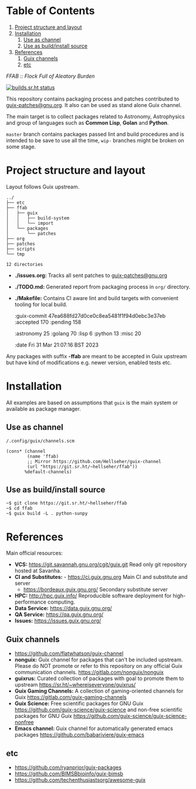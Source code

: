 
# Table of Contents

1.  [Project structure and layout](#org11c04e8)
2.  [Installation](#org9f6d3d6)
    1.  [Use as channel](#orgc6bb1b6)
    2.  [Use as build/install source](#org245ec6e)
3.  [References](#orgdb3f8b5)
    1.  [Guix channels](#org1e49f71)
    2.  [etc](#org411829b)

*FFAB :: Flock Full of Aleatory Burden*

[![builds.sr.ht status](https://builds.sr.ht/~hellseher/ffab.svg)](https://builds.sr.ht/~hellseher/ffab?)

This repository contains packaging process and patches contributed to <guix-patches@gnu.org>. It
also can be used as stand alone Guix channel.

The main target is to collect packages related to Astronomy, Astrophysics and group of languages
such as **Common Lisp**, **Golan** and **Python**.

`master` branch contains packages passed lint and build procedures and is intended to be save to
use all the time, `wip-` branches might be broken on some stage.


<a id="org11c04e8"></a>

# Project structure and layout

Layout follows Guix upstream.

    ../
    ├── etc
    ├── ffab
    │   ├── guix
    │   │   ├── build-system
    │   │   └── import
    │   └── packages
    │       └── patches
    ├── org
    ├── patches
    ├── scripts
    └── tmp
    
    12 directories

-   **./issues.org:** Tracks all sent patches to <guix-patches@gnu.org>
-   **./TODO.md:** Generated report from packaging process in `org/` directory.
-   **./Makefile:** Contains CI aware lint and build targets with convenient tooling for local build.

    :guix-commit 47ea688fd27d0ce0c8ea5481f1f94d0ebc3e37eb
    :accepted 170
    :pending 158
    
    :astronomy 25
    :golang 70
    :lisp 6
    :python 13
    :misc 20
    
    :date Fri 31 Mar 21:07:16 BST 2023

Any packages with suffix **-ffab** are meant to be accepted in Guix upstream but have kind of
modifications e.g. newer version, enabled tests etc.


<a id="org9f6d3d6"></a>

# Installation

All examples are based on assumptions that `guix` is the main system or available as package
manager.


<a id="orgc6bb1b6"></a>

## Use as channel

`/.config/guix/channels.scm`

    (cons* (channel
            (name 'ffab)
            ;; Mirror https://github.com/Hellseher/guix-channel
            (url "https://git.sr.ht/~hellseher/ffab"))
           %default-channels)


<a id="org245ec6e"></a>

## Use as build/install source

    ~$ git clone https://git.sr.ht/~hellseher/ffab
    ~$ cd ffab
    ~$ guix build -L . python-sunpy


<a id="orgdb3f8b5"></a>

# References

Main official resources:

-   **VCS:** <https://git.savannah.gnu.org/cgit/guix.git> Read only git repository hosted at Savanha.
-   **CI and Substitutes:** -   <https://ci.guix.gnu.org> Main CI and substitute and server
    -   <https://bordeaux.guix.gnu.org/> Secondary substitute server
-   **HPC:** <http://hpc.guix.info/> Reproducible software deployment for high-performance computing.
-   **Data Service:** <https://data.guix.gnu.org/>
-   **QA Service:** <https://qa.guix.gnu.org/>
-   **Issues:** <https://issues.guix.gnu.org/>


<a id="org1e49f71"></a>

## Guix channels

-   <https://github.com/flatwhatson/guix-channel>
-   **nonguix:** Guix channel for packages that can&rsquo;t be included upstream. Please do NOT promote or
    refer to this repository on any official Guix communication channels.
    <https://gitlab.com/nonguix/nonguix>
-   **guixrus:** Curated collection of packages with goal to promote them to upstream
    <https://sr.ht/~whereiseveryone/guixrus/>
-   **Guix Gaming Channels:** A collection of gaming-oriented channels for Guix
    <https://gitlab.com/guix-gaming-channels>
-   **Guix Science:** Free scientific packages for GNU Guix <https://github.com/guix-science/guix-science>
    and non-free scientific packages for GNU Guix <https://github.com/guix-science/guix-science-nonfree>
-   **Emacs channel:** Guix channel for automatically generated emacs packages
    <https://github.com/babariviere/guix-emacs>


<a id="org411829b"></a>

## etc

-   <https://github.com/ryanprior/guix-packages>
-   <https://github.com/BIMSBbioinfo/guix-bimsb>
-   <https://github.com/techenthusiastsorg/awesome-guix>

